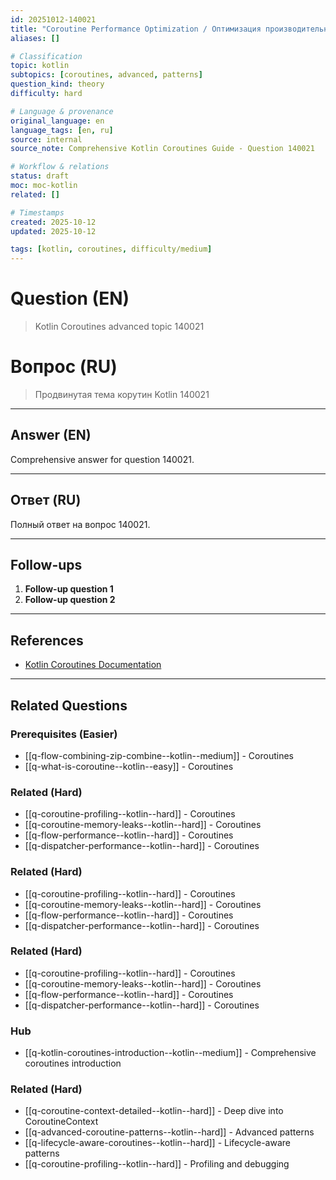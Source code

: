 ```yaml
---
id: 20251012-140021
title: "Coroutine Performance Optimization / Оптимизация производительности корутин"
aliases: []

# Classification
topic: kotlin
subtopics: [coroutines, advanced, patterns]
question_kind: theory
difficulty: hard

# Language & provenance
original_language: en
language_tags: [en, ru]
source: internal
source_note: Comprehensive Kotlin Coroutines Guide - Question 140021

# Workflow & relations
status: draft
moc: moc-kotlin
related: []

# Timestamps
created: 2025-10-12
updated: 2025-10-12

tags: [kotlin, coroutines, difficulty/medium]
---
```

# Question (EN)
> Kotlin Coroutines advanced topic 140021

# Вопрос (RU)
> Продвинутая тема корутин Kotlin 140021

---

## Answer (EN)

Comprehensive answer for question 140021.

---

## Ответ (RU)

Полный ответ на вопрос 140021.

---

## Follow-ups

1. **Follow-up question 1**
2. **Follow-up question 2**

---

## References

- [Kotlin Coroutines Documentation](https://kotlinlang.org/docs/coroutines-overview.html)

---

## Related Questions

### Prerequisites (Easier)
- [[q-flow-combining-zip-combine--kotlin--medium]] - Coroutines
- [[q-what-is-coroutine--kotlin--easy]] - Coroutines
### Related (Hard)
- [[q-coroutine-profiling--kotlin--hard]] - Coroutines
- [[q-coroutine-memory-leaks--kotlin--hard]] - Coroutines
- [[q-flow-performance--kotlin--hard]] - Coroutines
- [[q-dispatcher-performance--kotlin--hard]] - Coroutines
### Related (Hard)
- [[q-coroutine-profiling--kotlin--hard]] - Coroutines
- [[q-coroutine-memory-leaks--kotlin--hard]] - Coroutines
- [[q-flow-performance--kotlin--hard]] - Coroutines
- [[q-dispatcher-performance--kotlin--hard]] - Coroutines
### Related (Hard)
- [[q-coroutine-profiling--kotlin--hard]] - Coroutines
- [[q-coroutine-memory-leaks--kotlin--hard]] - Coroutines
- [[q-flow-performance--kotlin--hard]] - Coroutines
- [[q-dispatcher-performance--kotlin--hard]] - Coroutines
### Hub
- [[q-kotlin-coroutines-introduction--kotlin--medium]] - Comprehensive coroutines introduction

### Related (Hard)
- [[q-coroutine-context-detailed--kotlin--hard]] - Deep dive into CoroutineContext
- [[q-advanced-coroutine-patterns--kotlin--hard]] - Advanced patterns
- [[q-lifecycle-aware-coroutines--kotlin--hard]] - Lifecycle-aware patterns
- [[q-coroutine-profiling--kotlin--hard]] - Profiling and debugging
